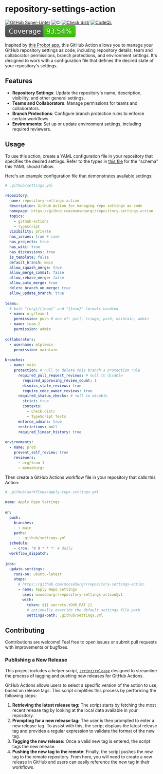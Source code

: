 # repository-settings-action

[![GitHub Super-Linter](https://github.com/mooseburgr/repository-settings-action/actions/workflows/linter.yml/badge.svg)](https://github.com/super-linter/super-linter)
![CI](https://github.com/mooseburgr/repository-settings-action/actions/workflows/ci.yml/badge.svg)
[![Check dist/](https://github.com/mooseburgr/repository-settings-action/actions/workflows/check-dist.yml/badge.svg)](https://github.com/mooseburgr/repository-settings-action/actions/workflows/check-dist.yml)
[![CodeQL](https://github.com/mooseburgr/repository-settings-action/actions/workflows/codeql-analysis.yml/badge.svg)](https://github.com/mooseburgr/repository-settings-action/actions/workflows/codeql-analysis.yml)
[![Coverage](./badges/coverage.svg)](./badges/coverage.svg)

Inspired by [this Probot app](https://github.com/repository-settings/app), this
GitHub Action allows you to manage your GitHub repository settings as code,
including repository details, team and collaborator permissions, branch
protections, and environment settings. It's designed to work with a
configuration file that defines the desired state of your repository's settings.

## Features

- **Repository Settings**: Update the repository's name, description,
  visibility, and other general settings.
- **Teams and Collaborators**: Manage permissions for teams and collaborators.
- **Branch Protections**: Configure branch protection rules to enforce certain
  workflows.
- **Environments**: Set up or update environment settings, including required
  reviewers.

## Usage

To use this action, create a YAML configuration file in your repository that
specifies the desired settings. Refer to the types in [this file](src/types.ts)
for the "schema" this YAML should follow.

Here's an example configuration file that demonstrates available settings:

```yaml
# .github/settings.yml

repository:
  name: repository-settings-action
  description: GitHub Action for managing repo settings as code
  homepage: https://github.com/mooseburgr/repository-settings-action
  topics:
    - github-actions
    - typescript
  visibility: private
  has_issues: true # same
  has_projects: true
  has_wiki: true
  has_discussions: true
  is_template: false
  default_branch: main
  allow_squash_merge: true
  allow_merge_commit: false
  allow_rebase_merge: false
  allow_auto_merge: true
  delete_branch_on_merge: true
  allow_update_branch: true

teams:
  # both "{org}/{team}" and "{team}" formats handled
  - name: org/team-1
    permission: push # one of: pull, triage, push, maintain, admin
  - name: team-2
    permission: admin

collaborators:
  - username: mtplewis
    permission: maintain

branches:
  - name: main
    protection: # null to delete this branch's protection rule
      required_pull_request_reviews: # null to disable
        required_approving_review_count: 1
        dismiss_stale_reviews: true
        require_code_owner_reviews: true
      required_status_checks: # null to disable
        strict: true
        contexts:
          - Check dist/
          - TypeScript Tests
      enforce_admins: true
      restrictions: null
      required_linear_history: true

environments:
  - name: prod
    prevent_self_review: true
    reviewers:
      - org/team-1
      - mooseburgr
```

Then create a GitHub Actions workflow file in your repository that calls this
Action:

```yaml
# .github/workflows/apply-repo-settings.yml

name: Apply Repo Settings

on:
  push:
    branches:
      - main
    paths:
      - .github/settings.yml
  schedule:
    - cron: '0 0 * * *' # daily
  workflow_dispatch:

jobs:
  update-settings:
    runs-on: ubuntu-latest
    steps:
      # https://github.com/mooseburgr/repository-settings-action
      - name: Apply Repo Settings
        uses: mooseburgr/repository-settings-action@v1
        with:
          token: ${{ secrets.YOUR_PAT }}
          # optionally override the default settings file path
          settings-path: .github/settings.yml
```

## Contributing

Contributions are welcome! Feel free to open issues or submit pull requests with
improvements or bugfixes.

### Publishing a New Release

This project includes a helper script, [`script/release`](./script/release)
designed to streamline the process of tagging and pushing new releases for
GitHub Actions.

GitHub Actions allows users to select a specific version of the action to use,
based on release tags. This script simplifies this process by performing the
following steps:

1. **Retrieving the latest release tag:** The script starts by fetching the most
   recent release tag by looking at the local data available in your repository.
1. **Prompting for a new release tag:** The user is then prompted to enter a new
   release tag. To assist with this, the script displays the latest release tag
   and provides a regular expression to validate the format of the new tag.
1. **Tagging the new release:** Once a valid new tag is entered, the script tags
   the new release.
1. **Pushing the new tag to the remote:** Finally, the script pushes the new tag
   to the remote repository. From here, you will need to create a new release in
   GitHub and users can easily reference the new tag in their workflows.
